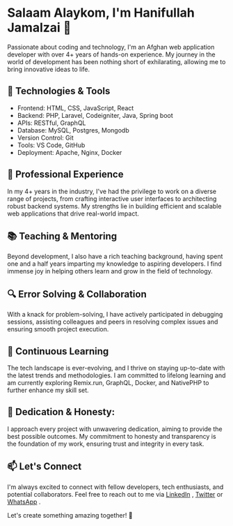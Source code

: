 # Salaam Alaykom, I'm Hanifullah Jamalzai 👋

Passionate about coding and technology, I'm an Afghan web application developer with over 4+ years of hands-on experience. My journey in the world of development has been nothing short of exhilarating, allowing me to bring innovative ideas to life.

## 🔧 Technologies & Tools

- Frontend: HTML, CSS, JavaScript, React
- Backend: PHP, Laravel, Codeigniter, Java, Spring boot
- APIs: RESTful, GraphQL
- Database: MySQL, Postgres, Mongodb
- Version Control: Git
- Tools: VS Code, GitHub
- Deployment: Apache, Nginx, Docker

## 💼 Professional Experience

In my 4+ years in the industry, I've had the privilege to work on a diverse range of projects, from crafting interactive user interfaces to architecting robust backend systems. My strengths lie in building efficient and scalable web applications that drive real-world impact.

## 📚 Teaching & Mentoring

Beyond development, I also have a rich teaching background, having spent one and a half years imparting my knowledge to aspiring developers. I find immense joy in helping others learn and grow in the field of technology.

## 🔍 Error Solving & Collaboration

With a knack for problem-solving, I have actively participated in debugging sessions, assisting colleagues and peers in resolving complex issues and ensuring smooth project execution.

## 🌱 Continuous Learning

The tech landscape is ever-evolving, and I thrive on staying up-to-date with the latest trends and methodologies. I am committed to lifelong learning and am currently exploring Remix.run, GraphQL, Docker, and NativePHP to further enhance my skill set.

## 🌟 Dedication & Honesty:

I approach every project with unwavering dedication, aiming to provide the best possible outcomes. My commitment to honesty and transparency is the foundation of my work, ensuring trust and integrity in every task.

## 📫 Let's Connect

I'm always excited to connect with fellow developers, tech enthusiasts, and potential collaborators. Feel free to reach out to me via [LinkedIn](https://www.linkedin.com/in/hanifullahjamalzai) , [Twitter](https://twitter.com/hanifullahjamal) or [WhatsApp](https://wa.me/+93779636360) .

Let's create something amazing together! 🚀
